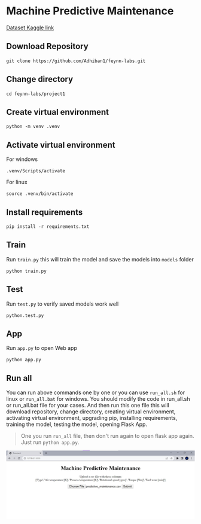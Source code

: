 # Machine Predictive Maintenance

[Dataset Kaggle link](https://www.kaggle.com/datasets/shivamb/machine-predictive-maintenance-classification)

## Download Repository

```
git clone https://github.com/Adhiban1/feynn-labs.git
```

## Change directory

```
cd feynn-labs/project1
```

## Create virtual environment

```
python -m venv .venv
```

## Activate virtual environment

For windows
```
.venv/Scripts/activate 
```

For linux
```
source .venv/bin/activate
```

## Install requirements

```
pip install -r requirements.txt
```

## Train

Run `train.py` this will train the model and save the models into `models` folder

```
python train.py
```

## Test

Run `test.py` to verify saved models work well

```
python.test.py
```

## App

Run `app.py` to open Web app

```
python app.py
```

## Run all

You can run above commands one by one or you can use `run_all.sh` for linux or `run_all.bat` for windows. You should modify the code in run_all.sh or run_all.bat file for your cases. And then run this one file this will download repository, change directory, creating virtual environment, activating virtual environment, upgrading pip, installing requirements, training the model, testing the model, opening Flask App.

> One you run `run_all` file, then don't run again to open flask app again. Just run `python app.py`.

![Screenshot1.jpg](Screenshot1.jpg)